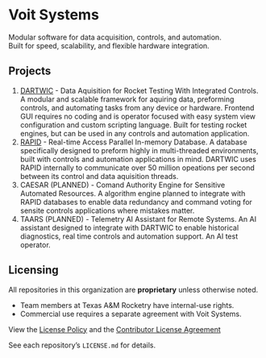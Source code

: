 # Voit Systems

Modular software for data acquisition, controls, and automation.  
Built for speed, scalability, and flexible hardware integration.

## Projects
1. [DARTWIC](/DARTWIC) - Data Aquisition for Rocket Testing With Integrated Controls. A modular and scalable framework for aquiring data, preforming controls, and automating tasks from any device or hardware. Frontend GUI requires no coding and is operator focused with easy system view configuration and custom scripting language. Built for testing rocket engines, but can be used in any controls and automation application.
2. [RAPID](/RAPID) - Real-time Access Parallel In-memory Database. A database specifically designed to preform highly in multi-threaded environments, built with controls and automation applications in mind. DARTWIC uses RAPID internally to communicate over 50 million opeations per second between its control and data aquisition threads.
3. CAESAR (PLANNED) - Comand Authority Engine for Sensitive Automated Resources. A algorithm engine planned to integrate with RAPID databases to enable data redundancy and command voting for sensite controls applications where mistakes matter.
4. TAARS (PLANNED) - Telemetry AI Assistant for Remote Systems. An AI assistant designed to integrate with DARTWIC to enable historical diagnostics, real time controls and automation support. An AI test operator.

## Licensing
All repositories in this organization are **proprietary** unless otherwise noted.  
- Team members at Texas A&M Rocketry have internal-use rights.  
- Commercial use requires a separate agreement with Voit Systems.

View the [License Policy](LICENSE_POLICY.md) and the [Contributor License Agreement](CONTRIBUTOR_LICENSE_AGREEMENT.md)

See each repository’s `LICENSE.md` for details.
